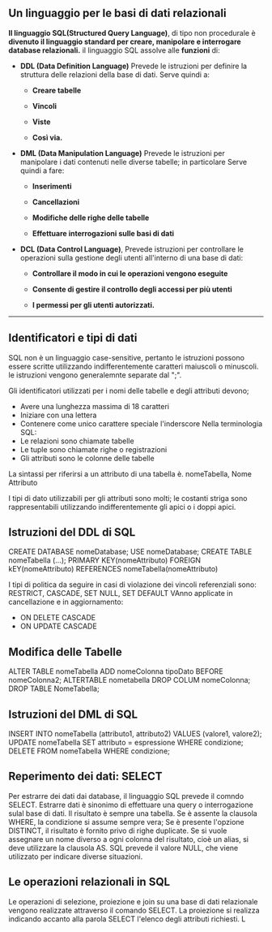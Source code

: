 ## Un linguaggio per le basi di dati relazionali

**Il linguaggio SQL(Structured Query Language)**, di tipo non procedurale è **divenuto il linguaggio standard per creare, manipolare e interrogare database relazionali.**
il linguaggio SQL assolve alle **funzioni** di:

- **DDL (Data Definition Language)**
Prevede le istruzioni per definire la struttura delle relazioni della base di dati. 
Serve quindi a:
	-  **Creare tabelle**
	
	-  **Vincoli**
	
	-  **Viste**
	
	- **Così via.**

- **DML (Data Manipulation Language)**
Prevede le istruzioni per manipolare i dati contenuti nelle diverse tabelle; in particolare 
Serve quindi a fare: 
	- **Inserimenti**
	
	- **Cancellazioni**
	
	- **Modifiche delle righe delle tabelle**
	
	- **Effettuare interrogazioni sulle basi di dati**

- **DCL (Data Control Language)**, Prevede istruzioni per controllare le operazioni sulla gestione degli utenti all'interno di una base di dati:
	- **Controllare il modo in cui le operazioni vengono eseguite**
	
	-  **Consente di gestire il controllo degli accessi per più utenti**
	
	-  **I permessi per gli utenti autorizzati.**
- - - 

## Identificatori e tipi di dati

SQL non è un linguaggio case-sensitive, pertanto le istruzioni possono essere scritte utilizzando indifferentemente caratteri maiuscoli o minuscoli.
le istruzioni vengono generalemnte separate dal ";".

Gli identificatori utilizzati per i nomi delle tabelle e degli attributi devono;
- Avere una lunghezza massima di 18 caratteri
- Iniziare con una lettera
- Contenere come unico carattere speciale l'inderscore
Nella terminologia SQL:
- Le relazioni sono chiamate tabelle
- Le tuple sono chiamate righe o registrazioni
- Gli attributi sono le colonne delle tabelle

La sintassi per riferirsi a un attributo di una tabella è. nomeTabella, Nome Attributo

I tipi di dato utilizzabili per gli attributi sono molti; le costanti striga sono rappresentabili utilizzando indifferentemente gli apici o i doppi apici.

## Istruzioni del DDL di SQL

CREATE DATABASE nomeDatabase;
USE nomeDatabase;
CREATE TABLE nomeTabella (...);
PRIMARY KEY(nomeAttributo)
FOREIGN kEY(nomeAttributo) REFERENCES nomeTabella(nomeAttributo)

I tipi di politica da seguire in casi di violazione dei vincoli referenziali sono:
RESTRICT, CASCADE, SET NULL, SET DEFAULT
VAnno applicate in cancellazione e in aggiornamento:
- ON DELETE CASCADE
- ON UPDATE CASCADE

## Modifica delle Tabelle

ALTER TABLE nomeTabella ADD nomeColonna tipoDato BEFORE nomeColonna2;
ALTERTABLE nometabella DROP COLUM nomeColonna;
DROP TABLE NomeTabella;

## Istruzioni del DML di SQL

INSERT INTO nomeTabella (attributo1, attributo2) VALUES (valore1, valore2);
UPDATE nomeTabella SET attributo = espressione WHERE condizione;
DELETE FROM nomeTabella WHERE condizione;

## Reperimento dei dati: SELECT

Per estrarre dei dati dai database, il linguaggio SQL prevede il comndo SELECT.
Estrarre dati è sinonimo di effettuare una query o interrogazione sulal base di dati. 
Il risultato è sempre una tabella.
Se è assente la clausola WHERE, la condizione si assume sempre vera;
Se è presente l'opzione DISTINCT, il risultato è fornito privo di righe duplicate.
Se si vuole assegnare un nome diverso a ogni colonna del risultato, cioè un alias, si deve utilizzare la clausola AS.
SQL prevede il valore NULL, che viene utilizzato per indicare diverse situazioni.

## Le operazioni relazionali in SQL

Le operazioni di selezione, proiezione e join su una base di dati relazionale vengono realizzate attraverso il comando SELECT.
La proiezione si realizza indicando accanto alla parola SELECT l'elenco degli attributi richiesti.
L
<!--stackedit_data:
eyJoaXN0b3J5IjpbOTU5NzYwNzE5XX0=
-->